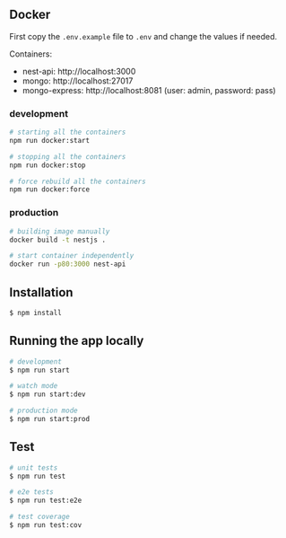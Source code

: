 ## Docker

First copy the `.env.example` file to `.env` and change the values if needed.

Containers:

- nest-api: http://localhost:3000
- mongo: http://localhost:27017
- mongo-express: http://localhost:8081 (user: admin, password: pass)

### development

```bash
# starting all the containers
npm run docker:start

# stopping all the containers
npm run docker:stop

# force rebuild all the containers
npm run docker:force
```

### production

```bash
# building image manually
docker build -t nestjs .

# start container independently
docker run -p80:3000 nest-api
```

## Installation

```bash
$ npm install
```

## Running the app locally

```bash
# development
$ npm run start

# watch mode
$ npm run start:dev

# production mode
$ npm run start:prod
```

## Test

```bash
# unit tests
$ npm run test

# e2e tests
$ npm run test:e2e

# test coverage
$ npm run test:cov
```
